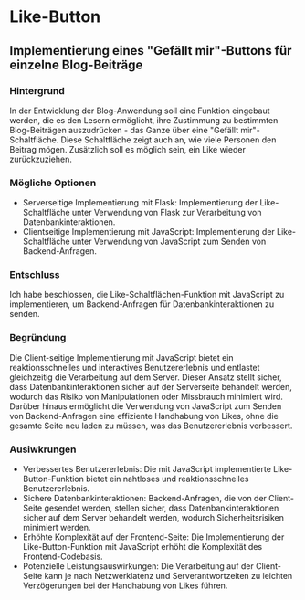 # Like-Button
## Implementierung eines "Gefällt mir"-Buttons für einzelne Blog-Beiträge
### Hintergrund
In der Entwicklung der Blog-Anwendung soll eine Funktion eingebaut werden, die es den Lesern ermöglicht, ihre Zustimmung zu bestimmten Blog-Beiträgen auszudrücken - das Ganze über eine "Gefällt mir"-Schaltfläche. Diese Schaltfläche zeigt auch an, wie viele Personen den Beitrag mögen. Zusätzlich soll es möglich sein, ein Like wieder zurückzuziehen.
### Mögliche Optionen
- Serverseitige Implementierung mit Flask: Implementierung der Like-Schaltfläche unter Verwendung von Flask zur Verarbeitung von Datenbankinteraktionen.
- Clientseitige Implementierung mit JavaScript: Implementierung der Like-Schaltfläche unter Verwendung von JavaScript zum Senden von Backend-Anfragen.
### Entschluss
Ich habe beschlossen, die Like-Schaltflächen-Funktion mit JavaScript zu implementieren, um Backend-Anfragen für Datenbankinteraktionen zu senden.
### Begründung

Die Client-seitige Implementierung mit JavaScript bietet ein reaktionsschnelles und interaktives Benutzererlebnis und entlastet gleichzeitig die Verarbeitung auf dem Server. Dieser Ansatz stellt sicher, dass Datenbankinteraktionen sicher auf der Serverseite behandelt werden, wodurch das Risiko von Manipulationen oder Missbrauch minimiert wird. Darüber hinaus ermöglicht die Verwendung von JavaScript zum Senden von Backend-Anfragen eine effiziente Handhabung von Likes, ohne die gesamte Seite neu laden zu müssen, was das Benutzererlebnis verbessert.

### Ausiwkrungen
- Verbessertes Benutzererlebnis: Die mit JavaScript implementierte Like-Button-Funktion bietet ein nahtloses und reaktionsschnelles Benutzererlebnis.
- Sichere Datenbankinteraktionen: Backend-Anfragen, die von der Client-Seite gesendet werden, stellen sicher, dass Datenbankinteraktionen sicher auf dem Server behandelt werden, wodurch Sicherheitsrisiken minimiert werden.
- Erhöhte Komplexität auf der Frontend-Seite: Die Implementierung der Like-Button-Funktion mit JavaScript erhöht die Komplexität des Frontend-Codebasis.
- Potenzielle Leistungsauswirkungen: Die Verarbeitung auf der Client-Seite kann je nach Netzwerklatenz und Serverantwortzeiten zu leichten Verzögerungen bei der Handhabung von Likes führen.






